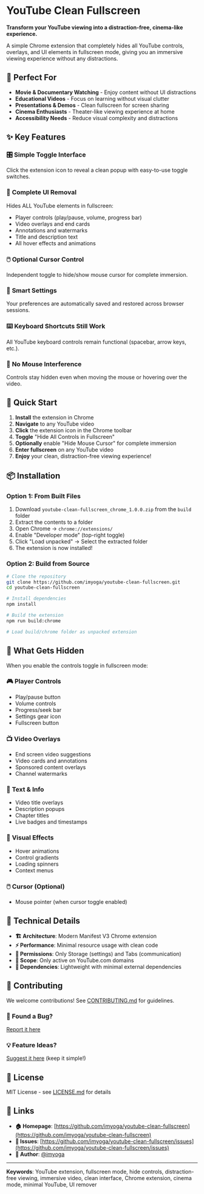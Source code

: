 # YouTube Clean Fullscreen

**Transform your YouTube viewing into a distraction-free, cinema-like experience.**

A simple Chrome extension that completely hides all YouTube controls, overlays, and UI elements in fullscreen mode, giving you an immersive viewing experience without any distractions.

## 🎯 Perfect For

- **Movie & Documentary Watching** - Enjoy content without UI distractions
- **Educational Videos** - Focus on learning without visual clutter  
- **Presentations & Demos** - Clean fullscreen for screen sharing
- **Cinema Enthusiasts** - Theater-like viewing experience at home
- **Accessibility Needs** - Reduce visual complexity and distractions

## ✨ Key Features

### 🎛️ **Simple Toggle Interface**
Click the extension icon to reveal a clean popup with easy-to-use toggle switches.

### 🎪 **Complete UI Removal**
Hides ALL YouTube elements in fullscreen:
- Player controls (play/pause, volume, progress bar)
- Video overlays and end cards
- Annotations and watermarks  
- Title and description text
- All hover effects and animations

### 🖱️ **Optional Cursor Control**
Independent toggle to hide/show mouse cursor for complete immersion.

### 💾 **Smart Settings**
Your preferences are automatically saved and restored across browser sessions.

### ⌨️ **Keyboard Shortcuts Still Work**
All YouTube keyboard controls remain functional (spacebar, arrow keys, etc.).

### 🚫 **No Mouse Interference**
Controls stay hidden even when moving the mouse or hovering over the video.

## 🚀 Quick Start

1. **Install** the extension in Chrome
2. **Navigate** to any YouTube video
3. **Click** the extension icon in the Chrome toolbar
4. **Toggle** "Hide All Controls in Fullscreen" 
5. **Optionally** enable "Hide Mouse Cursor" for complete immersion
6. **Enter fullscreen** on any YouTube video
7. **Enjoy** your clean, distraction-free viewing experience!

## 📦 Installation

### Option 1: From Built Files
1. Download `youtube-clean-fullscreen_chrome_1.0.0.zip` from the `build` folder
2. Extract the contents to a folder
3. Open Chrome → `chrome://extensions/`
4. Enable "Developer mode" (top-right toggle)
5. Click "Load unpacked" → Select the extracted folder
6. The extension is now installed!

### Option 2: Build from Source
```bash
# Clone the repository
git clone https://github.com/imyoga/youtube-clean-fullscreen.git
cd youtube-clean-fullscreen

# Install dependencies
npm install

# Build the extension
npm run build:chrome

# Load build/chrome folder as unpacked extension
```

## 🎥 What Gets Hidden

When you enable the controls toggle in fullscreen mode:

### 🎮 **Player Controls**
- Play/pause button
- Volume controls
- Progress/seek bar
- Settings gear icon
- Fullscreen button

### 📺 **Video Overlays**
- End screen video suggestions
- Video cards and annotations
- Sponsored content overlays
- Channel watermarks

### 📝 **Text & Info**
- Video title overlays
- Description popups
- Chapter titles
- Live badges and timestamps

### 🎨 **Visual Effects**  
- Hover animations
- Control gradients
- Loading spinners
- Context menus

### 🖱️ **Cursor** (Optional)
- Mouse pointer (when cursor toggle enabled)

## 🔧 Technical Details

- **🏗️ Architecture**: Modern Manifest V3 Chrome extension
- **⚡ Performance**: Minimal resource usage with clean code
- **🔐 Permissions**: Only Storage (settings) and Tabs (communication)
- **🎯 Scope**: Only active on YouTube.com domains
- **🧹 Dependencies**: Lightweight with minimal external dependencies

## 🤝 Contributing

We welcome contributions! See [CONTRIBUTING.md](CONTRIBUTING.md) for guidelines.

### 🐛 Found a Bug?
[Report it here](https://github.com/imyoga/youtube-clean-fullscreen/issues)

### 💡 Feature Ideas?
[Suggest it here](https://github.com/imyoga/youtube-clean-fullscreen/issues) (keep it simple!)

## 📜 License

MIT License - see [LICENSE.md](LICENSE.md) for details

## 🔗 Links

- **🏠 Homepage**: [https://github.com/imyoga/youtube-clean-fullscreen](https://github.com/imyoga/youtube-clean-fullscreen)
- **🐛 Issues**: [https://github.com/imyoga/youtube-clean-fullscreen/issues](https://github.com/imyoga/youtube-clean-fullscreen/issues)
- **👤 Author**: [@imyoga](https://github.com/imyoga)

---

**Keywords**: YouTube extension, fullscreen mode, hide controls, distraction-free viewing, immersive video, clean interface, Chrome extension, cinema mode, minimal YouTube, UI remover
